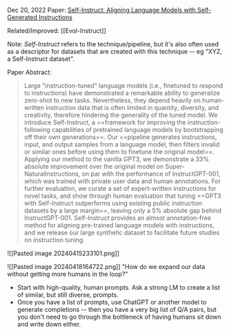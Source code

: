 Dec 20, 2022
Paper: [Self-Instruct: Aligning Language Models with Self-Generated Instructions](https://arxiv.org/abs/2212.10560)

Related/Improved: [[Evol-Instruct]]

Note: *Self-Instruct* refers to the technique/pipeline, but it's also often used as a descriptor for datasets that are created with this technique -- eg "XYZ, a Self-Instruct dataset".


Paper Abstract:
> Large "instruction-tuned" language models (i.e., finetuned to respond to instructions) have demonstrated a remarkable ability to generalize zero-shot to new tasks. Nevertheless, they depend heavily on human-written instruction data that is often limited in quantity, diversity, and creativity, therefore hindering the generality of the tuned model. We introduce Self-Instruct, a ==framework for improving the instruction-following capabilities of pretrained language models by bootstrapping off their own generations==. Our ==pipeline generates instructions, input, and output samples from a language model, then filters invalid or similar ones before using them to finetune the original model==. Applying our method to the vanilla GPT3, we demonstrate a 33% absolute improvement over the original model on Super-NaturalInstructions, on par with the performance of InstructGPT-001, which was trained with private user data and human annotations. For further evaluation, we curate a set of expert-written instructions for novel tasks, and show through human evaluation that tuning ==GPT3 with Self-Instruct outperforms using existing public instruction datasets by a large margin==, leaving only a 5% absolute gap behind InstructGPT-001. Self-Instruct provides an almost annotation-free method for aligning pre-trained language models with instructions, and we release our large synthetic dataset to facilitate future studies on instruction tuning.

![[Pasted image 20240415233101.png]]

![[Pasted image 20240418164722.png]]
"How do we expand our data without getting more humans in the loop?"
- Start with high-quality, human prompts. Ask a strong LM to create a list of similar, but still diverse, prompts.
- Once you have a list of prompts, use ChatGPT or another model to generate completions -- then you have a very big list of Q/A pairs, but you don't need to go through the bottleneck of having humans sit down and write down either.